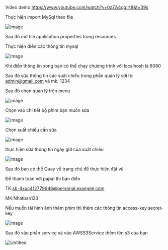 Video demo
https://www.youtube.com/watch?v=0zZA4qgIrt8&t=39s

Thực hiện import MySql theo file 

![image](https://user-images.githubusercontent.com/78399005/175763999-65f82aa2-395e-42be-930d-2bf040769e0b.png)

Sau đó mở file application.properties trong resources 

Thực hiện điền các thông tin mysql


![image](https://user-images.githubusercontent.com/78399005/175764181-23c4ddcf-fa65-4f56-9612-816e203f21be.png)


Khi điền thông tin xong bạn có thể chạy chương trình với localhosh là 8080

Sau đó sửa thông tin các suât chiếu trong phần quản lý với tk: admin@gmail.com và mk: 1234

Sau đó chọn quản lý trên menu

![image](https://user-images.githubusercontent.com/78399005/175764848-16a74592-6566-475a-95fc-44b02155637c.png)

Chọn vào chi tiết bộ phim bạn muốn sửa

![image](https://user-images.githubusercontent.com/78399005/175764853-d3c86612-c298-4e0c-b99e-bde9028db7d2.png)

Chọn suất chiếu cần sửa 

![image](https://user-images.githubusercontent.com/78399005/175764887-a40aa4aa-5484-4628-ae0e-b448bc34e151.png)

thực hiện sửa thông tin ngày giờ của suât chiếu

![image](https://user-images.githubusercontent.com/78399005/175764916-4ae7f116-1ee1-420f-8e3b-f61638d9ed19.png)

Sau đó bạn có thể Quay về trang chủ để thực hiện đặt vé 

Để thanh toán với papal thì bạn điền 

TK:sb-4xuc412779946@personal.example.com

MK:Nhatban123


Nếu muốn tải hình ảnh thêm phim thì thêm các thông tin access-key secret-key 


![image](https://user-images.githubusercontent.com/78399005/175764135-7d00c9e9-5e85-487d-a115-9e690b2a7187.png)


Sau đó vào phần  service và vào AWSS3Service thêm tên s3 của bạn

![Untitled](https://user-images.githubusercontent.com/78399005/175764148-18c79247-3fdd-41cc-8484-be9ee3dcf1f5.png)



